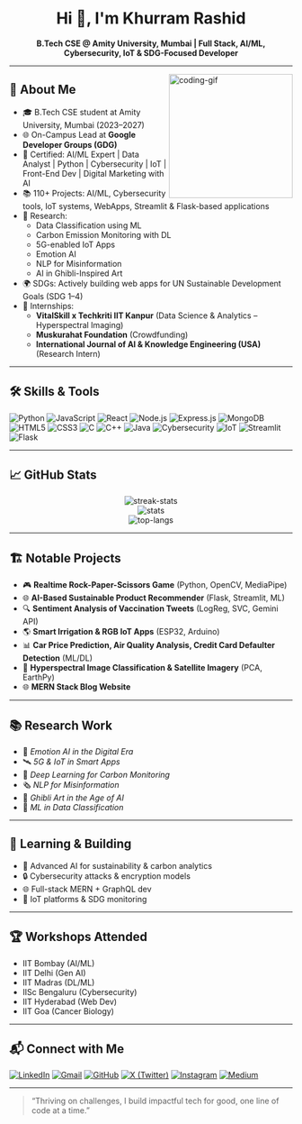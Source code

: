 <h1 align="center">Hi 👋, I'm Khurram Rashid</h1>
<p align="center">
  <b>B.Tech CSE @ Amity University, Mumbai | Full Stack, AI/ML, Cybersecurity, IoT & SDG-Focused Developer</b>
</p>

---

<img align="right" height="220" src="https://media.giphy.com/media/qgQUggAC3Pfv687qPC/giphy.gif" alt="coding-gif" />

## 🚀 About Me

- 🎓 B.Tech CSE student at Amity University, Mumbai (2023–2027)
- 🌐 On-Campus Lead at **Google Developer Groups (GDG)**
- 🏅 Certified: AI/ML Expert | Data Analyst | Python | Cybersecurity | IoT | Front-End Dev | Digital Marketing with AI
- 📚 110+ Projects: AI/ML, Cybersecurity tools, IoT systems, WebApps, Streamlit & Flask-based applications
- 🧠 Research: 
  - Data Classification using ML  
  - Carbon Emission Monitoring with DL  
  - 5G-enabled IoT Apps  
  - Emotion AI  
  - NLP for Misinformation  
  - AI in Ghibli-Inspired Art  
- 🌍 SDGs: Actively building web apps for UN Sustainable Development Goals (SDG 1–4)
- 🤝 Internships:
  - **VitalSkill x Techkriti IIT Kanpur** (Data Science & Analytics – Hyperspectral Imaging)
  - **Muskurahat Foundation** (Crowdfunding)
  - **International Journal of AI & Knowledge Engineering (USA)** (Research Intern)

---

## 🛠️ Skills & Tools

![Python](https://img.shields.io/badge/-Python-3776AB?logo=python&logoColor=white)
![JavaScript](https://img.shields.io/badge/-JavaScript-F7DF1E?logo=javascript&logoColor=black)
![React](https://img.shields.io/badge/-React-61DAFB?logo=react&logoColor=black)
![Node.js](https://img.shields.io/badge/-Node.js-339933?logo=node.js&logoColor=white)
![Express.js](https://img.shields.io/badge/-Express.js-000000?logo=express&logoColor=white)
![MongoDB](https://img.shields.io/badge/-MongoDB-47A248?logo=mongodb&logoColor=white)
![HTML5](https://img.shields.io/badge/-HTML5-E34F26?logo=html5&logoColor=white)
![CSS3](https://img.shields.io/badge/-CSS3-1572B6?logo=css3&logoColor=white)
![C](https://img.shields.io/badge/-C-00599C?logo=c&logoColor=white)
![C++](https://img.shields.io/badge/-C++-00599C?logo=c%2b%2b&logoColor=white)
![Java](https://img.shields.io/badge/-Java-007396?logo=java&logoColor=white)
![Cybersecurity](https://img.shields.io/badge/-Cybersecurity-2c3e50)
![IoT](https://img.shields.io/badge/-IoT-00b894)
![Streamlit](https://img.shields.io/badge/-Streamlit-FF4B4B?logo=streamlit&logoColor=white)
![Flask](https://img.shields.io/badge/-Flask-000000?logo=flask&logoColor=white)

---

## 📈 GitHub Stats

<p align="center">
  <img src="https://github-readme-streak-stats.herokuapp.com?user=KhurramRashid6893&theme=tokyonight&hide_border=true" alt="streak-stats"/>
  <br>
  <img src="https://github-readme-stats.vercel.app/api?username=KhurramRashid6893&show_icons=true&theme=tokyonight&hide_border=true" alt="stats"/>
  <br>
  <img src="https://github-readme-stats.vercel.app/api/top-langs/?username=KhurramRashid6893&layout=compact&theme=tokyonight&hide_border=true" alt="top-langs"/>
</p>

---

## 🏗️ Notable Projects

- 🎮 **Realtime Rock-Paper-Scissors Game** (Python, OpenCV, MediaPipe)
- 🌐 **AI-Based Sustainable Product Recommender** (Flask, Streamlit, ML)
- 🔍 **Sentiment Analysis of Vaccination Tweets** (LogReg, SVC, Gemini API)
- 🌎 **Smart Irrigation & RGB IoT Apps** (ESP32, Arduino)
- 📊 **Car Price Prediction, Air Quality Analysis, Credit Card Defaulter Detection** (ML/DL)
- 🧪 **Hyperspectral Image Classification & Satellite Imagery** (PCA, EarthPy)
- 🌐 **MERN Stack Blog Website**

---

## 📚 Research Work

- 📄 *Emotion AI in the Digital Era*
- 🛰 *5G & IoT in Smart Apps*
- 🌱 *Deep Learning for Carbon Monitoring*
- 🗞 *NLP for Misinformation*
- 🎨 *Ghibli Art in the Age of AI*
- 🧠 *ML in Data Classification*

---

## 🌱 Learning & Building

- 🧠 Advanced AI for sustainability & carbon analytics
- 🔒 Cybersecurity attacks & encryption models
- 🌐 Full-stack MERN + GraphQL dev
- 📡 IoT platforms & SDG monitoring

---

## 🏆 Workshops Attended

- IIT Bombay (AI/ML)  
- IIT Delhi (Gen AI)  
- IIT Madras (DL/ML)  
- IISc Bengaluru (Cybersecurity)  
- IIT Hyderabad (Web Dev)  
- IIT Goa (Cancer Biology)

---

## 📬 Connect with Me

[![LinkedIn](https://img.shields.io/badge/-LinkedIn-0077B5?logo=linkedin&logoColor=white)](https://www.linkedin.com/in/khurram-rashid/)
[![Gmail](https://img.shields.io/badge/-Gmail-EA4335?logo=gmail&logoColor=white)](mailto:khurramrashid0786@gmail.com)
[![GitHub](https://img.shields.io/badge/-Portfolio-24292e?logo=github&logoColor=white)](https://github.com/KhurramRashid6893)
[![X (Twitter)](https://img.shields.io/badge/-X-000000?logo=twitter&logoColor=white)](https://twitter.com/khurramrashidd)
[![Instagram](https://img.shields.io/badge/-Instagram-E4405F?logo=instagram&logoColor=white)](https://instagram.com/khurramrashid_)
[![Medium](https://img.shields.io/badge/-Medium-12100E?logo=medium&logoColor=white)](https://medium.com/@khurramrashid)


---

> “Thriving on challenges, I build impactful tech for good, one line of code at a time.”
